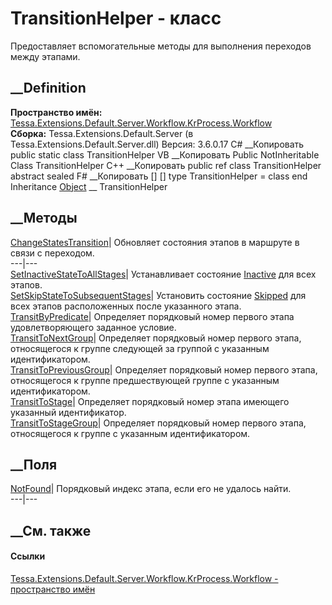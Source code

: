 # TransitionHelper - класс
Предоставляет вспомогательные методы для выполнения переходов между этапами.
## __Definition
 **Пространство имён:**
[Tessa.Extensions.Default.Server.Workflow.KrProcess.Workflow](N_Tessa_Extensions_Default_Server_Workflow_KrProcess_Workflow.htm)  
 **Сборка:** Tessa.Extensions.Default.Server (в
Tessa.Extensions.Default.Server.dll) Версия: 3.6.0.17
C# __Копировать
     public static class TransitionHelper
VB __Копировать
     Public NotInheritable Class TransitionHelper
C++ __Копировать
     public ref class TransitionHelper abstract sealed
F# __Копировать
     [<AbstractClassAttribute>]
    [<SealedAttribute>]
    type TransitionHelper = class end
Inheritance
    [Object](https://learn.microsoft.com/dotnet/api/system.object) __ TransitionHelper
##  __Методы
[ChangeStatesTransition](M_Tessa_Extensions_Default_Server_Workflow_KrProcess_Workflow_TransitionHelper_ChangeStatesTransition.htm)|
Обновляет состояния этапов в маршруте в связи с переходом.  
---|---  
[SetInactiveStateToAllStages](M_Tessa_Extensions_Default_Server_Workflow_KrProcess_Workflow_TransitionHelper_SetInactiveStateToAllStages.htm)|
Устанавливает состояние
[Inactive](F_Tessa_Extensions_Default_Shared_Workflow_KrProcess_KrStageState_Inactive.htm)
для всех этапов.  
[SetSkipStateToSubsequentStages](M_Tessa_Extensions_Default_Server_Workflow_KrProcess_Workflow_TransitionHelper_SetSkipStateToSubsequentStages.htm)|
Установить состояние
[Skipped](F_Tessa_Extensions_Default_Shared_Workflow_KrProcess_KrStageState_Skipped.htm)
для всех этапов расположенных после указанного этапа.  
[TransitByPredicate](M_Tessa_Extensions_Default_Server_Workflow_KrProcess_Workflow_TransitionHelper_TransitByPredicate.htm)|
Определяет порядковый номер первого этапа удовлетворяющего заданное условие.  
[TransitToNextGroup](M_Tessa_Extensions_Default_Server_Workflow_KrProcess_Workflow_TransitionHelper_TransitToNextGroup.htm)|
Определяет порядковый номер первого этапа, относящегося к группе следующей за
группой с указанным идентификатором.  
[TransitToPreviousGroup](M_Tessa_Extensions_Default_Server_Workflow_KrProcess_Workflow_TransitionHelper_TransitToPreviousGroup.htm)|
Определяет порядковый номер первого этапа, относящегося к группе
предшествующей группе с указанным идентификатором.  
[TransitToStage](M_Tessa_Extensions_Default_Server_Workflow_KrProcess_Workflow_TransitionHelper_TransitToStage.htm)|
Определяет порядковый номер этапа имеющего указанный идентификатор.  
[TransitToStageGroup](M_Tessa_Extensions_Default_Server_Workflow_KrProcess_Workflow_TransitionHelper_TransitToStageGroup.htm)|
Определяет порядковый номер первого этапа, относящегося к группе с указанным
идентификатором.  
## __Поля
[NotFound](F_Tessa_Extensions_Default_Server_Workflow_KrProcess_Workflow_TransitionHelper_NotFound.htm)|
Порядковый индекс этапа, если его не удалось найти.  
---|---  
## __См. также
#### Ссылки
[Tessa.Extensions.Default.Server.Workflow.KrProcess.Workflow - пространство
имён](N_Tessa_Extensions_Default_Server_Workflow_KrProcess_Workflow.htm)
